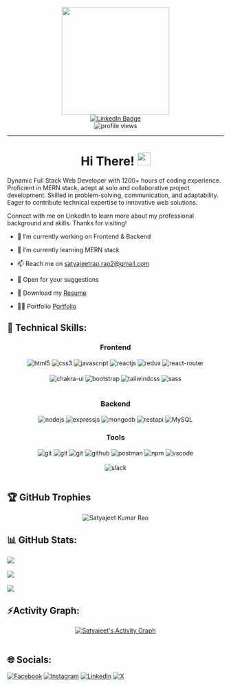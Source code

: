 

<!--
### Hi there 👋
**SatyajeetKumarRao/SatyajeetKumarRao** is a ✨ _special_ ✨ repository because its `README.md` (this file) appears on your GitHub profile.

Here are some ideas to get you started:

- 🔭 I’m currently working on ...
- 🌱 I’m currently learning ...
- 👯 I’m looking to collaborate on ...
- 🤔 I’m looking for help with ...
- 💬 Ask me about ...
- 📫 How to reach me: ...
- 😄 Pronouns: ...
- ⚡ Fun fact: ...
-->

<!-- [![Banner](<https://github.com/ShubhKeshari/ShubhKeshari/blob/masters/Blue%20Modern%20Marketing%20Manager%20LinkedIn%20Banner%20(2).gif>)](https://your-link.com) -->

<link href='https://fonts.googleapis.com/css?family=Unbounded' rel='stylesheet'>
<div id="header" align="center">
  <img src="https://media.giphy.com/media/zhYSVCirREeIZtONCI/giphy.gif" width="250"/><br>
  <a href="https://www.linkedin.com/in/satyajeet-rao/">
    <img src="https://img.shields.io/badge/LinkedIn-blue?style=for-the-badge&logo=linkedin&logoColor=white" alt="LinkedIn Badge"/>
  </a><br>
  <img src="https://komarev.com/ghpvc/?username=SatyajeetKumarRao&style=flat-square&color=yellow" alt="profile views" />
</div>

<hr>

<h1 style="text-align:center;">Hi There! <img src="https://media.giphy.com/media/hvRJCLFzcasrR4ia7z/giphy.gif" width="30px"/></h1>

Dynamic Full Stack Web Developer with 1200+ hours of coding experience. Proficient in MERN stack, adept at solo and collaborative project development. Skilled in problem-solving, communication, and adaptability. Eager to contribute technical expertise to innovative web solutions.

Connect with me on LinkedIn to learn more about my professional background and skills. Thanks for visiting!

- 🔭 I’m currently working on Frontend & Backend

- 🌱 I’m currently learning MERN stack

<!-- - 👯 I’m looking to collaborate on <a href="https://www.linkedin.com/in/satyajeet-rao/" target="_blank">LinkedIn</a> & <a href="https://github.com/SatyajeetKumarRao" target="_blank">GitHub</a> -->

- 📫 Reach me on satyajeetrao.rao2@gmail.com

- 💬 Open for your suggestions

- 📄 Download my <a href= "https://drive.google.com/file/d/1UM_98nioX3HiU-s8obtXpUy_kl89HXlE/view?usp=drive_link" target="_blank">Resume</a>

- 👨‍💻 Portfolio <a href="https://satyajeetkumarrao.github.io/" target="_blank"> Portfolio</a>

<h2>🥇 Technical Skills:  </h2>

 <div align="center"><h3 align="center">Frontend</h3>
<img src="https://img.shields.io/badge/html5-%23E34F26.svg?style=for-the-badge&logo=html5&logoColor=white" align="center" alt="html5">
<img src = "https://img.shields.io/badge/css3-%231572B6.svg?style=for-the-badge&logo=css3&logoColor=white" align="center" alt="css3">
<img src ="https://img.shields.io/badge/javascript-%23323330.svg?style=for-the-badge&logo=javascript&logoColor=%23F7DF1E" align="center" alt="javascript">
<img src="https://img.shields.io/badge/React-20232A?style=for-the-badge&logo=react&logoColor=61DAFB"  align="center" alt="reactjs" />
<img src="https://img.shields.io/badge/Redux-593D88?style=for-the-badge&logo=redux&logoColor=white"  align="center" alt="redux" />
<img src="https://img.shields.io/badge/React_Router-CA4245?style=for-the-badge&logo=react-router&logoColor=white"  align="center" alt="react-router" />

<br/>
<br/>
  <img src = "https://img.shields.io/badge/chakra ui-%233CC7BD.svg?style=for-the-badge&logo=chakraui&logoColor=white" align="center" alt="chakra-ui"/>
  <img src = "https://img.shields.io/badge/bootstrap-%238512F3.svg?style=for-the-badge&logo=bootstrap&logoColor=white" align="center" alt="bootstrap"/>
  <img src = "https://img.shields.io/badge/tailwindcss-%2338BDF8.svg?style=for-the-badge&logo=tailwindcss&logoColor=white" align="center" alt="tailwindcss"/>
  <img src = "https://img.shields.io/badge/sass-%23C66394.svg?style=for-the-badge&logo=sass&logoColor=white" align="center" alt="sass"/>
 
  
</div>
 <br/>
<div align="center"><h3 align="center">Backend</h3> 
  <img src="https://img.shields.io/badge/Node.js-339933?style=for-the-badge&logo=nodedotjs&logoColor=white" align="center" alt="nodejs" />
  <img src="https://img.shields.io/badge/Express.js-000000?style=for-the-badge&logo=express&logoColor=white" align="center" alt="expressjs"/>
  <img src="https://img.shields.io/badge/MongoDB-4EA94B?style=for-the-badge&logo=mongodb&logoColor=white" align="center" alt="mongodb"/>
  <img src="https://img.shields.io/badge/rest api-%23000000.svg?style=for-the-badge&logo=flask&logoColor=white" align="center" alt="restapi"/>
  <img src="https://img.shields.io/badge/MySQL-%23015B85?style=for-the-badge&logo=mysql&logoColor=white" align="center" alt="MySQL"/>
</div>
  
  <div align="center"><h3 align="center">Tools</h3> 
   <img src="https://img.shields.io/badge/render-%23430098.svg?style=for-the-badge&logo=render&logoColor=white" align="center" alt="git"/>
   <img src="https://img.shields.io/badge/netlify-%23000000.svg?style=for-the-badge&logo=netlify&logoColor=#00C7B7" align="center" alt="git"/>
   <img src="https://img.shields.io/badge/vercel-%23000000.svg?style=for-the-badge&logo=vercel&logoColor=whit" align="center" alt="git"/>
   <img src="https://img.shields.io/badge/GitHub-100000?style=for-the-badge&logo=github&logoColor=white"  align="center" alt="github"/>
   <img src ="https://img.shields.io/badge/Postman-FF6C37?style=for-the-badge&logo=postman&logoColor=white" align="center" alt="postman">
   <img src = "https://img.shields.io/badge/NPM-%23000000.svg?style=for-the-badge&logo=npm&logoColor=white" align="center" alt="npm">
   <img src="https://img.shields.io/badge/Visual%20Studio-5C2D91.svg?style=for-the-badge&logo=visual-studio&logoColor=white"  align="center" alt="vscode"/>
   <br/>
<br/>
   <img src="https://img.shields.io/badge/Slack-4A154B?style=for-the-badge&logo=slack&logoColor=white" align="center" alt="slack"/>
    
   <br/>
<br/>
  </div>

## 🏆 GitHub Trophies

<div style="display: flex; justify-content: center; width: 100%;">
 <img src="https://github-profile-trophy.vercel.app/?username=SatyajeetKumarRao&theme=onestar&no-frame=false&no-bg=false&margin-w=4" alt="Satyajeet Kumar Rao" />
</div>

## 📊 GitHub Stats:

![](https://github-readme-stats.vercel.app/api?username=SatyajeetKumarRao&theme=dark&hide_border=false&include_all_commits=true&count_private=true)<br/><br/>
![](https://github-readme-streak-stats.herokuapp.com/?user=SatyajeetKumarRao&theme=dark&hide_border=true)<br/><br/>
![](https://github-readme-stats.vercel.app/api/top-langs/?username=SatyajeetKumarRao&theme=dark&hide_border=true&include_all_commits=true&count_private=true&layout=compact)

<h2 align="left">⚡Activity Graph:</h2>

<div style="display: flex; gap: 20px; justify-content: center; flex-wrap: wrap; width: 100%;">
  <a href="https://github.com/SatyajeetKumarRao"><img alt="Satyajeet's Activity Graph" src="https://github-readme-activity-graph.vercel.app/graph?username=SatyajeetKumarRao&bg_color=151515&color=a67025&line=a67025&point=f5a536&area=true&hide_border=true"/></a>
</div>

<br>

## 🌐 Socials:

[![Facebook](https://img.shields.io/badge/Facebook-%231877F2.svg?logo=Facebook&logoColor=white)](https://facebook.com/satyajeet.k.rao) [![Instagram](https://img.shields.io/badge/Instagram-%23E4405F.svg?logo=Instagram&logoColor=white)](https://instagram.com/s_k_rao) [![LinkedIn](https://img.shields.io/badge/LinkedIn-%230077B5.svg?logo=linkedin&logoColor=white)](https://linkedin.com/in/satyajeet-rao) [![X](https://img.shields.io/badge/X-black.svg?logo=X&logoColor=white)](https://x.com/satyajeet_k_rao)
